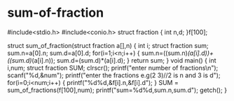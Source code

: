 # sum-of-fraction
#include<stdio.h>
#include<conio.h>
struct fraction
{
 int n,d;
}f[100];

struct sum_of_fraction(struct fraction a[],n)
{
 int i;
 struct fraction sum;
 sum.n=a[0].n;
 sum.d=a[0].d;
 for(i=1;i<n;i++)
 {
  sum.n=((sum.n)*(a[i].d))+((sum.d)*(a[i].n));
  sum.d=(sum.d)*(a[i].d);
 }
 return sum;
} 
void main()
{
 int i,num;
 struct fraction SUM;
 clrscr();
 printf("enter number of fractions\n");
 scanf("%d,&num");
 printf("enter the fractions e.g(2 3)//2 is n and 3 is d");
 for(i=0;i<num;i++)
 {
  printf("%d%d,&f[i].n,&f[i].d");
 }
 SUM = sum_of_fractions(f[100],num);
 printf("sum=%d%d,sum.n,sum.d");
 getch();
} 
 
